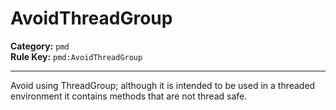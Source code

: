 
# AvoidThreadGroup
**Category:** `pmd`<br/>
**Rule Key:** `pmd:AvoidThreadGroup`<br/>


-----

Avoid using ThreadGroup; although it is intended to be used in a threaded environment it contains methods that are not thread safe.

